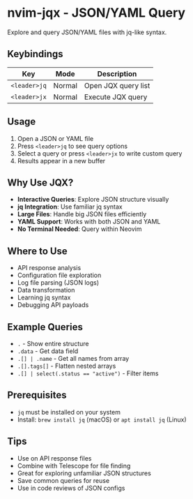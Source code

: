 # nvim-jqx - JSON/YAML Query

Explore and query JSON/YAML files with jq-like syntax.

## Keybindings

| Key | Mode | Description |
|-----|------|-------------|
| `<leader>jq` | Normal | Open JQX query list |
| `<leader>jx` | Normal | Execute JQX query |

## Usage

1. Open a JSON or YAML file
2. Press `<leader>jq` to see query options
3. Select a query or press `<leader>jx` to write custom query
4. Results appear in a new buffer

## Why Use JQX?

- **Interactive Queries**: Explore JSON structure visually
- **jq Integration**: Use familiar jq syntax
- **Large Files**: Handle big JSON files efficiently
- **YAML Support**: Works with both JSON and YAML
- **No Terminal Needed**: Query within Neovim

## Where to Use

- API response analysis
- Configuration file exploration
- Log file parsing (JSON logs)
- Data transformation
- Learning jq syntax
- Debugging API payloads

## Example Queries

- `.` - Show entire structure
- `.data` - Get data field
- `.[] | .name` - Get all names from array
- `.[].tags[]` - Flatten nested arrays
- `.[] | select(.status == "active")` - Filter items

## Prerequisites

- `jq` must be installed on your system
- Install: `brew install jq` (macOS) or `apt install jq` (Linux)

## Tips

- Use on API response files
- Combine with Telescope for file finding
- Great for exploring unfamiliar JSON structures
- Save common queries for reuse
- Use in code reviews of JSON configs
